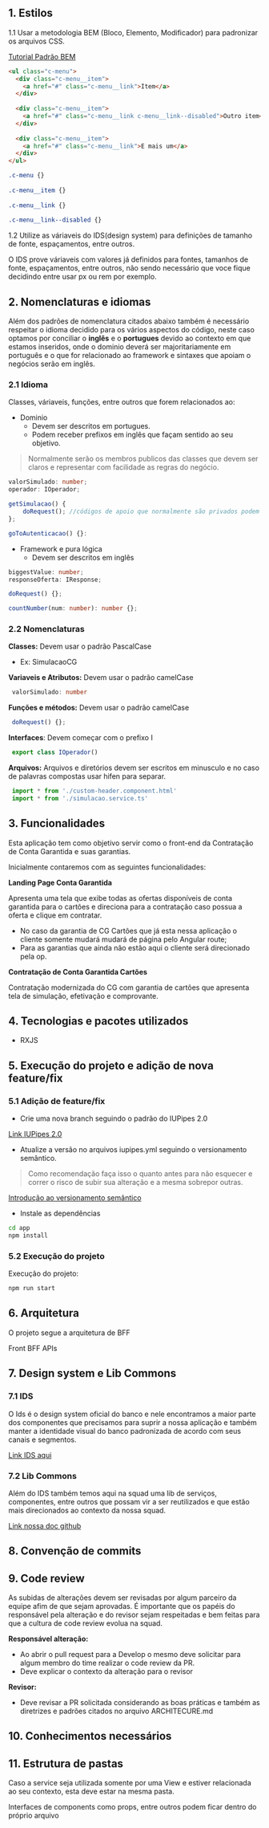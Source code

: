 
## 1. Estilos

1.1 Usar a metodologia BEM (Bloco, Elemento, Modificador) para padronizar os arquivos CSS.

[Tutorial Padrão BEM](https://desenvolvimentoparaweb.com/css/bem/)


``` html
<ul class="c-menu">
  <div class="c-menu__item">
    <a href="#" class="c-menu__link">Item</a>
  </div>
 
  <div class="c-menu__item">
    <a href="#" class="c-menu__link c-menu__link--disabled">Outro item</a>
  </div>
 
  <div class="c-menu__item">
    <a href="#" class="c-menu__link">E mais um</a>
  </div>
</ul>
```

``` css
.c-menu {}
 
.c-menu__item {}
 
.c-menu__link {}
 
.c-menu__link--disabled {}
```

1.2 Utilize as váriaveis do IDS(design system) para definições de tamanho de fonte, espaçamentos, entre outros.

O IDS prove váriaveis com valores já definidos para fontes, tamanhos de fonte, espaçamentos, entre outros, não sendo necessário que voce fique decidindo entre usar px ou rem por exemplo.

## 2. Nomenclaturas e idiomas
Além dos padrões de nomenclatura citados abaixo também é necessário respeitar o idioma decidido para os vários aspectos do código, neste caso optamos por conciliar o **inglês** e o **portugues** devido ao contexto em que estamos inseridos, onde o dominio deverá ser majoritariamente em português e o que for relacionado ao framework e sintaxes que apoiam o negócios serão em inglês.

### 2.1 Idioma

Classes, váriaveis, funções, entre outros que forem relacionados ao:

- Dominio
  - Devem ser descritos em portugues.
  - Podem receber prefixos em inglês que façam sentido ao seu objetivo.

>Normalmente serão os membros publicos das classes que devem ser claros e representar com facilidade as regras do negócio.

``` ts
valorSimulado: number;
operador: IOperador;

getSimulacao() {
    doRequest(); //códigos de apoio que normalmente são privados podem ser em inglês
};

goToAutenticacao() {}:
```

- Framework e pura lógica
  - Devem ser descritos em inglês

``` ts
biggestValue: number;
responseOferta: IResponse;

doRequest() {};

countNumber(num: number): number {};
```
### 2.2 Nomenclaturas
**Classes:** Devem usar o padrão PascalCase

- Ex: SimulacaoCG

**Variaveis e Atributos:** Devem usar o padrão camelCase
``` ts
 valorSimulado: number
 ```

**Funções e métodos:** Devem usar o padrão camelCase
``` ts
 doRequest() {};
 ```

**Interfaces**: Devem começar com o prefixo I
``` ts
 export class IOperador()
 ```

**Arquivos:** Arquivos e diretórios devem ser escritos em minusculo e no caso de palavras compostas usar hifen para separar.

``` ts
 import * from './custom-header.component.html'
 import * from './simulacao.service.ts'
 ```


## 3. Funcionalidades

Esta aplicação tem como objetivo servir como o front-end da Contratação de Conta Garantida e suas garantias.

Inicialmente contaremos com as seguintes funcionalidades:

**Landing Page Conta Garantida**

Apresenta uma tela que exibe todas as ofertas disponíveis de conta garantida para o cartões e direciona para a contratação caso possua a oferta e clique em contratar.
- No caso da garantia de CG Cartões que já esta nessa aplicação o cliente somente mudará mudará de página pelo Angular route;
- Para as garantias que ainda não estão aqui o cliente será direcionado pela op.

**Contratação de Conta Garantida Cartões**

Contratação modernizada do CG com garantia de cartões que apresenta tela de simulação, efetivação e comprovante.

## 4. Tecnologias e pacotes utilizados
- RXJS

## 5. Execução do projeto e adição de nova feature/fix
### 5.1 Adição de feature/fix

- Crie uma nova branch seguindo o padrão do IUPipes 2.0

[Link IUPipes 2.0]()

- Atualize a versão no arquivos iupipes.yml seguindo o versionamento semântico.

> Como recomendação faça isso o quanto antes para não esquecer e correr o risco de subir sua alteração e a mesma sobrepor outras.

[Introdução ao versionamento semântico](https://www.alura.com.br/artigos/versionamento-semantico-breve-introducao)


- Instale as dependências
``` sh
cd app
npm install
```

### 5.2 Execução do projeto


Execução do projeto:
``` sh
npm run start
```
## 6. Arquitetura
O projeto segue a arquitetura de BFF

Front
BFF
APIs

## 7. Design system e Lib Commons

### 7.1 IDS
O Ids é o design system oficial do banco e nele encontramos a maior parte dos componentes que precisamos para suprir a nossa aplicação e também manter a identidade visual do banco padronizada de acordo com seus canais e segmentos.

[Link IDS aqui]()

### 7.2 Lib Commons
Além do IDS também temos aqui na squad uma lib de serviços, componentes, entre outros que possam vir a ser reutilizados e que estão mais direcionados ao contexto da nossa squad.

[Link nossa doc github]()

## 8. Convenção de commits

## 9. Code review
As subidas de alterações devem ser revisadas por algum parceiro da equipe afim de que sejam aprovadas. É importante que os papéis do responsável pela alteração e do revisor sejam respeitadas e bem feitas para que a cultura de code review evolua na squad.

**Responsável alteração:** 
- Ao abrir o pull request para a Develop o mesmo deve solicitar para algum membro do time realizar o code review da PR.
- Deve explicar o contexto da alteração para o revisor

**Revisor:** 
- Deve revisar a PR solicitada considerando as boas práticas e também as diretrizes e padrões citados no arquivo ARCHITECURE.md

## 10. Conhecimentos necessários

## 11. Estrutura de pastas
Caso a service seja utilizada somente por uma View e estiver relacionada ao seu contexto, esta deve estar na mesma pasta.

Interfaces de components como props, entre outros podem ficar dentro do próprio arquivo